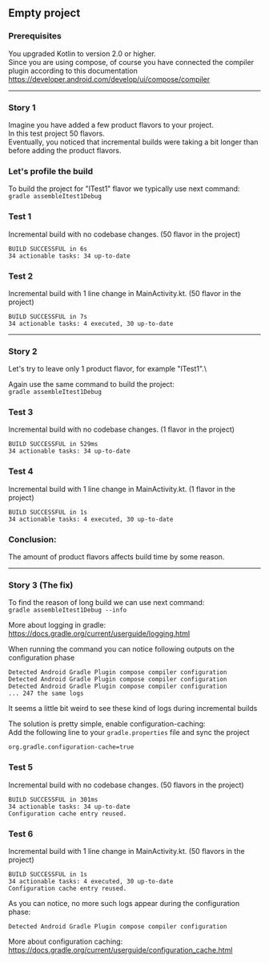 ## Empty project

### Prerequisites
You upgraded Kotlin to version 2.0 or higher.\
Since you are using compose, of course you have connected the compiler plugin according to this documentation
https://developer.android.com/develop/ui/compose/compiler

---

### Story 1
Imagine you have added a few product flavors to your project.\
In this test project 50 flavors.\
Eventually, you noticed that incremental builds were taking a bit longer than before adding the product flavors.

### Let's profile the build
To build the project for "ITest1" flavor we typically use next command:\
`gradle assembleItest1Debug`

### Test 1
Incremental build with no codebase changes. (50 flavor in the project)
```text
BUILD SUCCESSFUL in 6s
34 actionable tasks: 34 up-to-date
```

### Test 2
Incremental build with 1 line change in MainActivity.kt. (50 flavor in the project)
```text
BUILD SUCCESSFUL in 7s
34 actionable tasks: 4 executed, 30 up-to-date
```

---

### Story 2
Let's try to leave only 1 product flavor, for example "ITest1".\

Again use the same command to build the project:\
`gradle assembleItest1Debug`

### Test 3
Incremental build with no codebase changes. (1 flavor in the project)
```text
BUILD SUCCESSFUL in 529ms
34 actionable tasks: 34 up-to-date
```

### Test 4
Incremental build with 1 line change in MainActivity.kt. (1 flavor in the project)
```text
BUILD SUCCESSFUL in 1s
34 actionable tasks: 4 executed, 30 up-to-date
```

### Conclusion:
The amount of product flavors affects build time by some reason.

---

### Story 3 (The fix)
To find the reason of long build we can use next command:\
`gradle assembleItest1Debug --info`

More about logging in gradle:\
https://docs.gradle.org/current/userguide/logging.html

When running the command you can notice following outputs on the configuration phase
```text
Detected Android Gradle Plugin compose compiler configuration
Detected Android Gradle Plugin compose compiler configuration
Detected Android Gradle Plugin compose compiler configuration
... 247 the same logs
```

It seems a little bit weird to see these kind of logs during incremental builds

The solution is pretty simple, enable configuration-caching:\
Add the following line to your `gradle.properties` file and sync the project
```text
org.gradle.configuration-cache=true
```

### Test 5
Incremental build with no codebase changes. (50 flavors in the project)
```text
BUILD SUCCESSFUL in 301ms
34 actionable tasks: 34 up-to-date
Configuration cache entry reused.
```

### Test 6
Incremental build with 1 line change in MainActivity.kt. (50 flavors in the project)
```text
BUILD SUCCESSFUL in 1s
34 actionable tasks: 4 executed, 30 up-to-date
Configuration cache entry reused.
```

As you can notice, no more such logs appear during the configuration phase:
```text
Detected Android Gradle Plugin compose compiler configuration
```

More about configuration caching:\
https://docs.gradle.org/current/userguide/configuration_cache.html
